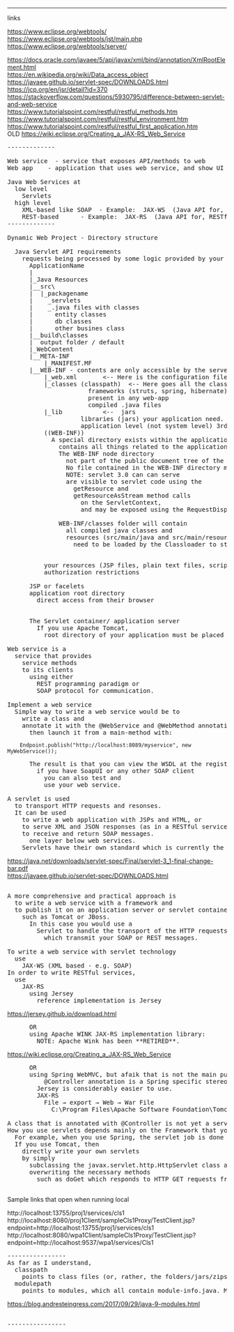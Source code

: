 
-------------
links

https://www.eclipse.org/webtools/  
https://www.eclipse.org/webtools/jst/main.php  
https://www.eclipse.org/webtools/server/  

https://docs.oracle.com/javaee/5/api/javax/xml/bind/annotation/XmlRootElement.html  
https://en.wikipedia.org/wiki/Data_access_object  
https://javaee.github.io/servlet-spec/DOWNLOADS.html  
https://jcp.org/en/jsr/detail?id=370  
https://stackoverflow.com/questions/5930795/difference-between-servlet-and-web-service  
https://www.tutorialspoint.com/restful/restful_methods.htm  
https://www.tutorialspoint.com/restful/restful_environment.htm  
https://www.tutorialspoint.com/restful/restful_first_application.htm  
OLD https://wiki.eclipse.org/Creating_a_JAX-RS_Web_Service  

<pre>
-------------

Web service  - service that exposes API/methods to web
Web app    - application that uses web service, and show UI for user interaction 

Java Web Services at
  low level
    Servlets
  high level
    XML-based like SOAP  - Example:  JAX-WS  (Java API for, XML Web Services, like SOAP)
    REST-based      - Example:  JAX-RS  (Java API for, RESTful Web Services)
-------------

Dynamic Web Project - Directory structure

  Java Servlet API requirements
    requests being processed by some logic provided by your application.
      ApplicationName
      |
      |_Java Resources
      |__src\
      |  |_packagename
      |    _servlets
      |    _.java files with classes
      |      entity classes
      |      db classes
      |      other busines class
      |__build\classes
      |  output folder / default
      |_WebContent
      |__META-INF
          |_MANIFEST.MF
      |__WEB-INF - contents are only accessible by the server - pages that do not go to public
          |_web.xml       <-- Here is the configuration file of your web app (where you define servlets, filters, listeners)
          |_classes (classpath)  <-- Here goes all the classes of your webapp, following the package structure you defined. Only 
                      frameworks (struts, spring, hibernate) configuration files
                      present in any web-app
                      compiled .java files 
          |_lib           <--  jars
                    libraries (jars) your application need. maven manages dependencies (automatically copies the needed jar files to the WEB-INF/lib folder) in maven project.
                    application level (not system level) 3rd party libraries
          ((WEB-INF))
            A special directory exists within the application hierarchy named  WEB-INF.
              contains all things related to the application that aren’t in the document root of the application.
              The WEB-INF node directory
                not part of the public document tree of the application.
                No file contained in the WEB-INF directory may be served directly to a client by the container.
                NOTE: servlet 3.0 can can serve 
                are visible to servlet code using the
                  getResource and
                  getResourceAsStream method calls
                    on the ServletContext,
                    and may be exposed using the RequestDispatcher calls.

              WEB-INF/classes folder will contain
                all compiled java classes and
                resources (src/main/java and src/main/resources) that
                  need to be loaded by the Classloader to start the application.

                    
          your resources (JSP files, plain text files, script files)
          authorization restrictions
          
      JSP or facelets
      application root directory
        direct access from their browser


      The Servlet container/ application server
        If you use Apache Tomcat,
          root directory of your application must be placed in the webapp folder

Web service is a
  service that provides
    service methods
    to its clients
      using either
        REST programming paradigm or
        SOAP protocol for communication.

Implement a web service
  Simple way to write a web service would be to
    write a class and
    annotate it with the @WebService and @WebMethod annotations from javax.jws, and
      then launch it from a main-method with:
</pre>
        Endpoint.publish("http://localhost:8089/myservice", new MyWebService());
<pre>
      The result is that you can view the WSDL at the registered URL and
        if you have SoapUI or any other SOAP client
          you can also test and
          use your web service.

A servlet is used
  to transport HTTP requests and resonses.
  It can be used
    to write a web application with JSPs and HTML, or
    to serve XML and JSON responses (as in a RESTful service) and
    to receive and return SOAP messages.
      one layer below web services.
    Servlets have their own standard which is currently the Java Servlet Specification Version 3.1
</pre>
https://java.net/downloads/servlet-spec/Final/servlet-3_1-final-change-bar.pdf  
https://javaee.github.io/servlet-spec/DOWNLOADS.html  
<pre>

A more comprehensive and practical approach is
  to write a web service with a framework and
  to publish it on an application server or servlet container
    such as Tomcat or JBoss.
      In this case you would use a
        Servlet to handle the transport of the HTTP requests
          which transmit your SOAP or REST messages.

To write a web service with servlet technology
  use
    JAX-WS (XML based - e.g. SOAP)
In order to write RESTful services,
  use
    JAX-RS
      using Jersey
        reference implementation is Jersey
</pre>
https://jersey.github.io/download.html  
<pre>
      OR
      using Apache WINK JAX-RS implementation library:
        NOTE: Apache Wink has been **RETIRED**.
</pre>
https://wiki.eclipse.org/Creating_a_JAX-RS_Web_Service  
<pre>
      OR
      using Spring WebMVC, but afaik that is not the main purpose of this framework
          @Controller annotation is a Spring specific stereotype annotation that tells Spring something about what your bean is supposed to do.
        Jersey is considerably easier to use.
        JAX-RS
          File → export → Web → War File
            C:\Program Files\Apache Software Foundation\Tomcat 9.0\webapps\UserManagement.war

A class that is annotated with @Controller is not yet a servlet, it is simply a bean.
How you use servlets depends mainly on the Framework that you use.
  For example, when you use Spring, the servlet job is done by Springs DispatcherServlet which in turn forwards requests to the correct beans.
  If you use Tomcat, then
    directly write your own servlets
    by simply 
      subclassing the javax.servlet.http.HttpServlet class and
      overwriting the necessary methods
        such as doGet which responds to HTTP GET requests from your browser.

</pre>

Sample links that open when running local

http://localhost:13755/proj1/services/cls1  
http://localhost:8080/proj1Client/sampleCls1Proxy/TestClient.jsp?endpoint=http://localhost:13755/proj1/services/cls1  
http://localhost:8080/wpa1Client/sampleCls1Proxy/TestClient.jsp?endpoint=http://localhost:9537/wpa1/services/Cls1  

<pre>
----------------
As far as I understand,
  classpath
    points to class files (or, rather, the folders/jars/zips containing them)
  modulepath
    points to modules, which all contain module-info.java. Modules: </pre>
https://blog.andresteingress.com/2017/09/29/java-9-modules.html  
<pre>

----------------
</pre>
